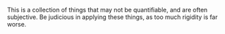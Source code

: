 This is a collection of things that may not be quantifiable, and are often subjective. Be judicious in applying these things, as too much rigidity is far worse. 